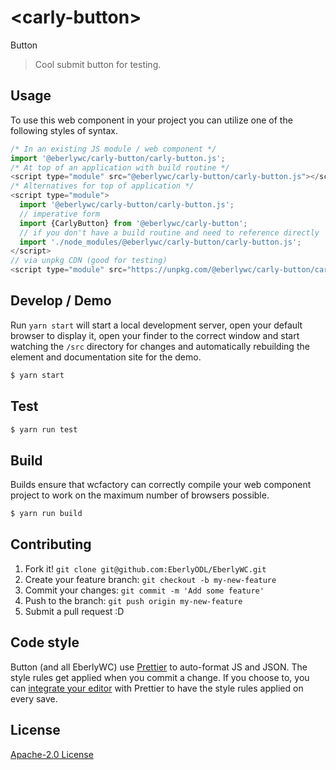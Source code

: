 # &lt;carly-button&gt;

Button
> Cool submit button for testing.

## Usage
To use this web component in your project you can utilize one of the following styles of syntax.

```js
/* In an existing JS module / web component */
import '@eberlywc/carly-button/carly-button.js';
/* At top of an application with build routine */
<script type="module" src="@eberlywc/carly-button/carly-button.js"></script>
/* Alternatives for top of application */
<script type="module">
  import '@eberlywc/carly-button/carly-button.js';
  // imperative form
  import {CarlyButton} from '@eberlywc/carly-button';
  // if you don't have a build routine and need to reference directly
  import './node_modules/@eberlywc/carly-button/carly-button.js';
</script>
// via unpkg CDN (good for testing)
<script type="module" src="https://unpkg.com/@eberlywc/carly-button/carly-button.js"></script>
```

## Develop / Demo
Run `yarn start` will start a local development server, open your default browser to display it, open your finder to the correct window and start watching the `/src` directory for changes and automatically rebuilding the element and documentation site for the demo.
```bash
$ yarn start
```

## Test

```bash
$ yarn run test
```

## Build
Builds ensure that wcfactory can correctly compile your web component project to
work on the maximum number of browsers possible.
```bash
$ yarn run build
```

## Contributing

1. Fork it! `git clone git@github.com:EberlyODL/EberlyWC.git`
2. Create your feature branch: `git checkout -b my-new-feature`
3. Commit your changes: `git commit -m 'Add some feature'`
4. Push to the branch: `git push origin my-new-feature`
5. Submit a pull request :D

## Code style

Button (and all EberlyWC) use [Prettier][prettier] to auto-format JS and JSON.  The style rules get applied when you commit a change.  If you choose to, you can [integrate your editor][prettier-ed] with Prettier to have the style rules applied on every save.

[prettier]: https://github.com/prettier/prettier/
[prettier-ed]: https://github.com/prettier/prettier/#editor-integration
[polyserve]: https://github.com/Polymer/polyserve
[web-component-tester]: https://github.com/Polymer/web-component-tester

## License
[Apache-2.0 License](http://opensource.org/licenses/Apache-2.0)